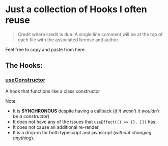 # Just a collection of Hooks I often reuse

> Credit where credit is due. A single line comment will be  at the top of each file with the associated license and author.

Feel free to copy and paste from here.

## The Hooks:

### [useConstructor](./hooks/useConstructor.ts)
A hook that functions like a class constructor

Note:
- It is **SYNCHRONOUS** despite having a callback (*if it wasn't it wouldn't be a constructor*)
- It does not have any of the issues that `useEffect(() => {}, [])` has.
- It does not cause an additional re-render.
- It is a drop-in for both typescript and javascript (*without changing anything*).
